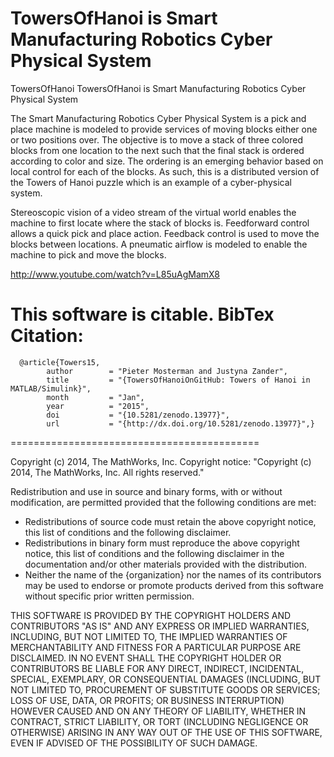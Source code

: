 # TowersOfHanoi is Smart Manufacturing Robotics Cyber Physical System

TowersOfHanoi
TowersOfHanoi is Smart Manufacturing Robotics Cyber Physical System

The Smart Manufacturing Robotics Cyber Physical System is a pick and place machine is modeled to provide services of moving blocks either one or two positions over. The objective is to move a stack of three colored blocks from one location to the next such that the final stack is ordered according to color and size. The ordering is an emerging behavior based on local control for each of the blocks. As such, this is a distributed version of the Towers of Hanoi puzzle which is an example of a cyber-physical system.

Stereoscopic vision of a video stream of the virtual world enables the machine to first locate where the stack of blocks is. Feedforward control allows a quick pick and place action. Feedback control is used to move the blocks between locations. A pneumatic airflow is modeled to enable the machine to pick and move the blocks.

http://www.youtube.com/watch?v=L85uAgMamX8

This software is citable. 
BibTex Citation: 
===========================================
      @article{Towers15,
            author        = "Pieter Mosterman and Justyna Zander",
            title         = "{TowersOfHanoiOnGitHub: Towers of Hanoi in MATLAB/Simulink}",
            month         = "Jan",
            year          = "2015",
            doi           = "{10.5281/zenodo.13977}",
            url           = "{http://dx.doi.org/10.5281/zenodo.13977}",}
===========================================


Copyright (c) 2014, The MathWorks, Inc. 
Copyright notice: "Copyright (c) 2014, The MathWorks, Inc. All rights reserved."

Redistribution and use in source and binary forms, with or without modification, are permitted provided that the following conditions are met:
- Redistributions of source code must retain the above copyright notice, this list of conditions and the following disclaimer.
- Redistributions in binary form must reproduce the above copyright notice, this list of conditions and the following disclaimer in the documentation and/or other materials provided with the distribution.
- Neither the name of the {organization} nor the names of its contributors may be used to endorse or promote products derived from this software without specific prior written permission.

THIS SOFTWARE IS PROVIDED BY THE COPYRIGHT HOLDERS AND CONTRIBUTORS "AS IS" AND ANY EXPRESS OR IMPLIED WARRANTIES, INCLUDING, BUT NOT LIMITED TO, THE IMPLIED WARRANTIES OF MERCHANTABILITY AND FITNESS FOR A PARTICULAR PURPOSE ARE DISCLAIMED. IN NO EVENT SHALL THE COPYRIGHT HOLDER OR CONTRIBUTORS BE LIABLE FOR ANY DIRECT, INDIRECT, INCIDENTAL, SPECIAL, EXEMPLARY, OR CONSEQUENTIAL DAMAGES (INCLUDING, BUT NOT LIMITED TO, PROCUREMENT OF SUBSTITUTE GOODS OR SERVICES; LOSS OF USE, DATA, OR PROFITS; OR BUSINESS INTERRUPTION) HOWEVER CAUSED AND ON ANY THEORY OF LIABILITY, WHETHER IN CONTRACT, STRICT LIABILITY, OR TORT (INCLUDING NEGLIGENCE OR OTHERWISE) ARISING IN ANY WAY OUT OF THE USE OF THIS SOFTWARE, EVEN IF ADVISED OF THE POSSIBILITY OF SUCH DAMAGE.


